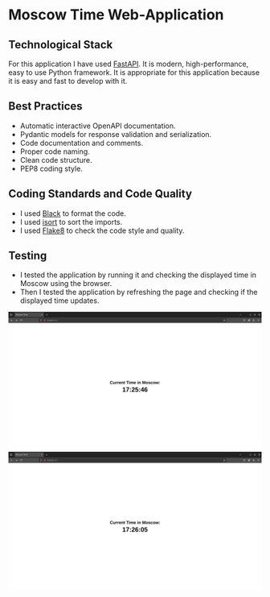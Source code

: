 # Moscow Time Web-Application

## Technological Stack

For this application I have used [FastAPI](https://fastapi.tiangolo.com/).
It is modern, high-performance, easy to use Python framework.
It is appropriate for this application because it is easy and fast to develop with it.

## Best Practices

- Automatic interactive OpenAPI documentation.
- Pydantic models for response validation and serialization.
- Code documentation and comments.
- Proper code naming.
- Clean code structure.
- PEP8 coding style.

## Coding Standards and Code Quality

- I used [Black](https://black.readthedocs.io) to format the code.
- I used [isort](https://pycqa.github.io/isort/) to sort the imports.
- I used [Flake8](https://flake8.pycqa.org) to check the code style and quality.

## Testing

- I tested the application by running it and checking the displayed time in Moscow using the browser.
- Then I tested the application by refreshing the page and checking if the displayed time updates.

![First Opening](img/app_python_hand_test_1.png)
![Second Opening](img/app_python_hand_test_2.png)

